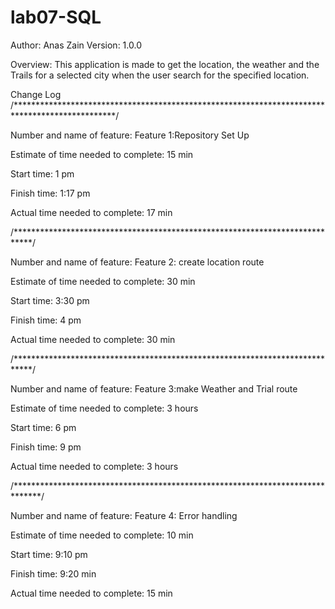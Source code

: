 # lab07-SQL

Author: Anas Zain Version: 1.0.0

Overview:
This application is made to get the location, the weather and the Trails for a selected city when the user search for the specified location.

Change Log
/***********************************************************************************************/

Number and name of feature: Feature 1:Repository Set Up

Estimate of time needed to complete: 15 min

Start time: 1 pm

Finish time: 1:17 pm

Actual time needed to complete: 17 min

/****************************************************************************/

Number and name of feature: Feature 2: create location route

Estimate of time needed to complete: 30 min

Start time: 3:30 pm

Finish time: 4 pm

Actual time needed to complete: 30 min

/****************************************************************************/

Number and name of feature: Feature 3:make Weather and Trial route

Estimate of time needed to complete: 3 hours

Start time: 6 pm

Finish time: 9 pm

Actual time needed to complete: 3 hours

/******************************************************************************/

Number and name of feature: Feature 4: Error handling

Estimate of time needed to complete: 10 min

Start time: 9:10 pm

Finish time: 9:20 min

Actual time needed to complete: 15 min
